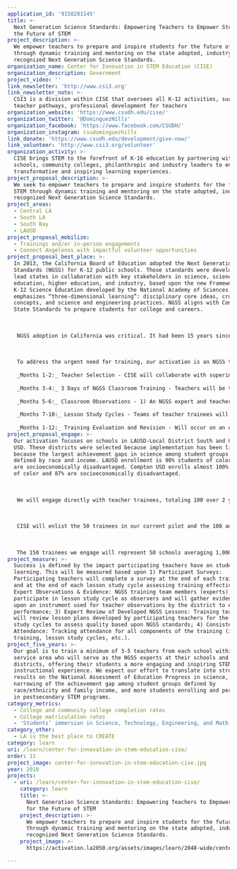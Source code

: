 ```yaml
---
application_id: '9158281145'
title: >-
  Next Generation Science Standards: Empowering Teachers to Empower Students for
  the Future of STEM
project_description: >-
  We empower teachers to prepare and inspire students for the future of STEM
  through dynamic training and mentoring on the state adopted, industry
  recognized Next Generation Science Standards.
organization_name: Center for Innovation in STEM Education (CISE)
organization_description: Government
project_video: ''
link_newsletter: 'http://www.csi3.org'
link_newsletter_note: >-
  CSI3 is a division within CISE that oversees all K-12 activities, such as
  teacher pathways, professional development for teachers
organization_website: 'https://www.csudh.edu/cise/'
organization_twitter: '@DominguezHills'
organization_facebook: 'https://www.facebook.com/CSUDH/'
organization_instagram: csudominguezhills
link_donate: 'https://www.csudh.edu/development/give-now/'
link_volunteer: 'http://www.csi3.org/volunteer'
organization_activity: >-
  CISE brings STEM to the forefront of K-16 education by partnering with
  schools, community colleges, philanthropic and industry leaders to enable
  transformative and inspiring learning experiences.
project_proposal_description: >-
  We seek to empower teachers to prepare and inspire students for the future of
  STEM through dynamic training and mentoring on the state adopted, industry
  recognized Next Generation Science Standards.
project_areas:
  - Central LA
  - South LA
  - South Bay
  - LAUSD
project_proposal_mobilize:
  - Trainings and/or in-person engagements
  - Connect Angelenos with impactful volunteer opportunities
project_proposal_best_place: >-
  In 2013, the California Board of Education adopted the Next Generation Science
  Standards (NGSS) for K-12 public schools. Those standards were developed by 26
  lead states in collaboration with key stakeholders in science, science
  education, higher education, and industry, based upon the new Framework for
  K-12 Science Education developed by the National Academy of Sciences. NGSS
  emphasizes “three-dimensional learning”: disciplinary core ideas, crosscutting
  concepts, and science and engineering practices. NGSS aligns with Common Core
  State Standards to prepare students for college and careers. 
   
   
   
   NGSS adoption in California was critical. It had been 15 years since standards were revised, despite numerous advances in the field of science and the innovation driven economy. However, implementation has been uneven with limited teacher training. LA simply cannot be the best place to learn if our science teachers are not given the skills to prepare our students for the future of STEM. Students will not be prepared for college, careers and citizenship unless teachers set the right expectations and goals. Improved science standards will inspire students to pursue STEM in higher education and prepare them for the rigors of college, lifting our higher education completion rates and time to completion. In turn, employers can hire workers with strong science-based skills—including specific content areas but also skills such as critical thinking and inquiry-based problem solving.
   
   
   
   To address the urgent need for training, our activation is an NGSS training that includes a dynamic combination of classroom training, real-time feedback, and group collaboration. It will be rolled out to teachers in LAUSD-Local District South (includes San Pedro, Lomita, Gardena, South LA, South Central LA) and Compton USD. We will train two cohorts of 50 teachers (100 total) in two years. The program will be rolled out according to the following timeline each year:
   
   _Months 1-2:_ Teacher Selection - CISE will collaborate with superintendents and STEM coordinators to identify which schools will most benefit from training. Principals at selected schools will recommend 2-3 K-9 teachers.
   
   _Months 3-4:_ 3 Days of NGSS Classroom Training - Teachers will be trained on the conceptual and instructional shifts from the current standards. They will learn the 3 dimensions of NGSS, analyze lesson plans, and break down the new performance expectations. 
   
   _Months 5-6:_ Classroom Observations - 1) An NGSS expert and teacher will meet in advance to agree on the observation focus and review the lesson plan; 2) The NGSS expert will observe and document evidence of good teaching practices; 3) Formal feedback will be provided.
   
   _Months 7-10:_ Lesson Study Cycles - Teams of teacher trainees will engage in collaborative planning-teaching-observation of learning, followed by lesson evaluation and refinement.
   
   _Months 1-12:_ Training Evaluation and Revision - Will occur on an ongoing basis (details in #12).
project_proposal_engage: >-
  Our activation focuses on schools in LAUSD-Local District South and Compton
  USD. These districts were selected because implementation has been limited and
  because the largest achievement gaps in science among student groups are
  defined by race and income. LAUSD enrollment is 90% students of color and 80%
  are socioeconomically disadvantaged. Compton USD enrolls almost 100% students
  of color and 87% are socioeconomically disadvantaged. 
   
   
   
   We will engage directly with teacher trainees, totaling 100 over 2 years. In turn, these teachers will engage their students as they become more effective and inspiring teachers. CISE will also give our teacher trainees strategies and tools to engage parents. Examples include at a minimum keeping parents informed about the shift to NGSS and at most enlisting parents to volunteer in and outside of the classroom to help with NGSS-based science projects.
   
   
   
   CISE will enlist the 50 trainees in our current pilot and the 100 additional trainees to become NGSS experts at their schools that mentor fellow teachers. NGSS experts will provide guidance to these 150 teachers as they help their fellow teachers learn the new standards.
   
   
   
   The 150 trainees we engage will represent 50 schools averaging 1,000 students. With those trainees engaging their fellow teachers on the new standards, 50,000 students will be touched directly or indirectly by our effort. With our push to keep all parents informed at a minimum, we will touch well over 100,000 Angelenos.
project_measure: >-
  Success is defined by the impact participating teachers have on student
  learning. This will be measured based upon 1) Participant Surveys:
  Participating teachers will complete a survey at the end of each training day
  and at the end of each lesson study cycle assessing training effectiveness; 2)
  Expert Observations & Evidence: NGSS training team members (experts) will
  participate in lesson study cycle as observers and will gather evidence based
  upon an instrument used for teacher observations by the district to evaluate
  performance; 3) Expert Review of Developed NGSS Lessons: Training team experts
  will review lesson plans developed by participating teachers for the lesson
  study cycles to assess quality based upon NGSS standards; 4) Consistent
  Attendance: Tracking attendance for all components of the training (in-person
  training, lesson study cycles, etc.).
project_five_years: >-
  Our goal is to train a minimum of 3-5 teachers from each school within our
  service area who will serve as the NGSS experts at their schools and
  districts, offering their students a more engaging and inspiring STEM
  instructional experience. We expect our effort to translate into stronger
  results on the National Assessment of Education Progress in science, a
  narrowing of the achievement gap among student groups defined by
  race/ethnicity and family income, and more students enrolling and persisting
  in postsecondary STEM programs.
category_metrics:
  - College and community college completion rates
  - College matriculation rates
  - 'Students’ immersion in Science, Technology, Engineering, and Math content'
category_other:
  - LA is the best place to CREATE
category: learn
uri: /learn/center-for-innovation-in-stem-education-cise/
order: 11
project_image: center-for-innovation-in-stem-education-cise.jpg
year: 2018
projects:
  - uri: /learn/center-for-innovation-in-stem-education-cise/
    category: learn
    title: >-
      Next Generation Science Standards: Empowering Teachers to Empower Students
      for the Future of STEM
    project_description: >-
      We empower teachers to prepare and inspire students for the future of STEM
      through dynamic training and mentoring on the state adopted, industry
      recognized Next Generation Science Standards.
    project_image: >-
      https://activation.la2050.org/assets/images/learn/2048-wide/center-for-innovation-in-stem-education-cise.jpg

---
```

